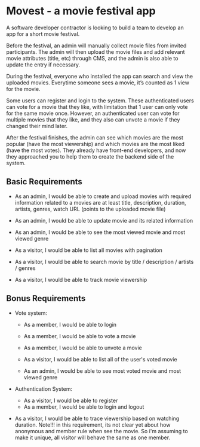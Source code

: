 # Movest - a movie festival app

A software developer contractor is looking to build a team to develop an app for a short
movie festival.

Before the festival, an admin will manually collect movie files from invited participants. The
admin will then upload the movie files and add relevant movie attributes (title, etc) through
CMS, and the admin is also able to update the entry if necessary.

During the festival, everyone who installed the app can search and view the uploaded
movies. Everytime someone sees a movie, it’s counted as 1 view for the movie.

Some users can register and login to the system. These authenticated users can vote for a
movie that they like, with limitation that 1 user can only vote for the same movie once.
However, an authenticated user can vote for multiple movies that they like, and they also
can unvote a movie if they changed their mind later.

After the festival finishes, the admin can see which movies are the most popular (have the
most viewership) and which movies are the most liked (have the most votes).
They already have front-end developers, and now they approached you to help them to
create the backend side of the system.

## Basic Requirements

-   As an admin, I would be able to create and upload movies with required information related to a movies are at least title, description, duration, artists, genres, watch URL (points to the uploaded movie file)
-   As an admin, I would be able to update movie and its related information
-   As an admin, I would be able to see the most viewed movie and most viewed genre

-   As a visitor, I would be able to list all movies with pagination
-   As a visitor, I would be able to search movie by title / description / artists / genres
-   As a visitor, I would be able to track movie viewership

## Bonus Requirements

-   Vote system:

    -   As a member, I would be able to login
    -   As a member, I would be able to vote a movie
    -   As a member, I would be able to unvote a movie

    -   As a visitor, I would be able to list all of the user's voted movie

    -   As an admin, I would be able to see most voted movie and most viewed genre

-   Authentication System:

    -   As a visitor, I would be able to register
    -   As a member, I would be able to login and logout

-   As a visitor, I would be able to trace viewership based on watching duration. Note!!! in this requirement, its not clear yet about how anonymous and member rule when see the movie. So i'm assuming to make it unique, all visitor will behave the same as one member.
